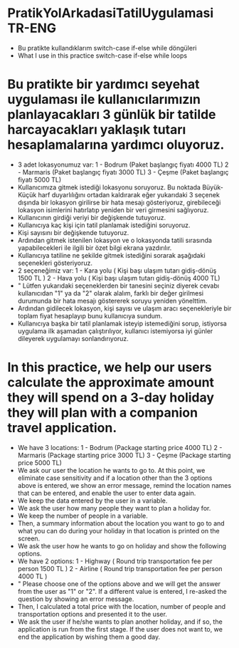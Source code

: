 # PratikYolArkadasiTatilUygulamasi TR-ENG

- Bu pratikte kullandıklarım switch-case if-else while döngüleri
- What I use in this practice switch-case if-else while loops

# Bu pratikte bir yardımcı seyehat uygulaması ile kullanıcılarımızın planlayacakları 3 günlük bir tatilde harcayacakları yaklaşık tutarı hesaplamalarına yardımcı oluyoruz. 

- 3 adet lokasyonumuz var:
1 - Bodrum (Paket başlangıç fiyatı 4000 TL)
2 - Marmaris (Paket başlangıç fiyatı 3000 TL)
3 - Çeşme (Paket başlangıç fiyatı 5000 TL)
- Kullanıcımıza gitmek istediği lokasyonu soruyoruz. Bu noktada Büyük-Küçük harf duyarlılığını ortadan kaldırarak eğer yukarıdaki 3 seçenek dışında bir lokasyon girilirse bir hata mesajı gösteriyoruz, girebileceği lokasyon isimlerini hatırlatıp yeniden bir veri girmesini sağlıyoruz.
- Kullanıcının girdiği veriyi bir değişkende tutuyoruz.
- Kullanıcıya kaç kişi için tatil planlamak istediğini soruyoruz.
- Kişi sayısını bir değişkende tutuyoruz.
- Ardından gitmek istenilen lokasyon ve o lokasyonda tatili sırasında yapabilecekleri ile ilgili bir özet bilgi ekrana yazdırılır.
- Kullanıcıya tatiline ne şekilde gitmek istediğini sorarak aşağıdaki seçenekleri gösteriyoruz.
- 2 seçeneğimiz var:
1 - Kara yolu ( Kişi başı ulaşım tutarı gidiş-dönüş 1500 TL )
2 - Hava yolu ( Kişi başı ulaşım tutarı gidiş-dönüş 4000 TL)
- " Lütfen yukarıdaki seçeneklerden bir tanesini seçiniz diyerek cevabı kullanıcıdan "1" ya da "2" olarak alalım, farklı bir değer girilmesi durumunda bir hata mesajı göstererek soruyu yeniden yönelttim.
- Ardından gidilecek lokasyon, kişi sayısı ve ulaşım aracı seçenekleriyle bir toplam fiyat hesaplayıp bunu kullanıcıya sundum.
- Kullanıcıya başka bir tatil planlamak isteyip istemediğini sorup, istiyorsa uygulama ilk aşamadan çalıştırılıyor, kullanıcı istemiyorsa iyi günler dileyerek uygulamayı sonlandırıyoruz.



# In this practice, we help our users calculate the approximate amount they will spend on a 3-day holiday they will plan with a companion travel application.

- We have 3 locations:
1 - Bodrum (Package starting price 4000 TL)
2 - Marmaris (Package starting price 3000 TL)
3 - Çeşme (Package starting price 5000 TL)
- We ask our user the location he wants to go to. At this point, we eliminate case sensitivity and if a location other than the 3 options above is entered, we show an error message, remind the location names that can be entered, and enable the user to enter data again.
- We keep the data entered by the user in a variable.
- We ask the user how many people they want to plan a holiday for.
- We keep the number of people in a variable.
- Then, a summary information about the location you want to go to and what you can do during your holiday in that location is printed on the screen.
- We ask the user how he wants to go on holiday and show the following options.
- We have 2 options:
1 - Highway ( Round trip transportation fee per person 1500 TL )
2 - Airline ( Round trip transportation fee per person 4000 TL )
- " Please choose one of the options above and we will get the answer from the user as "1" or "2". If a different value is entered, I re-asked the question by showing an error message.
- Then, I calculated a total price with the location, number of people and transportation options and presented it to the user.
- We ask the user if he/she wants to plan another holiday, and if so, the application is run from the first stage. If the user does not want to, we end the application by wishing them a good day.
  
